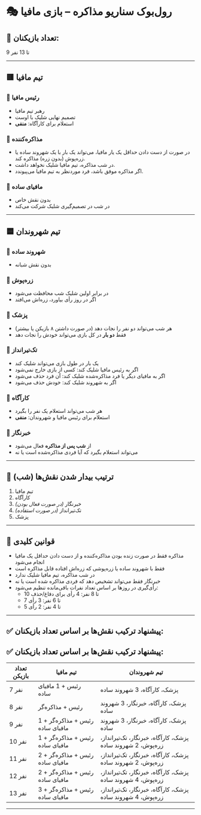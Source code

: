 # 🎭 رول‌بوک سناریو مذاکره – بازی مافیا

## 👥 تعداد بازیکنان:
9 تا 13 نفر

---

## 🟥 تیم مافیا

### 🔹 رئیس مافیا
- رهبر تیم مافیا
- تصمیم نهایی شلیک با اوست
- استعلام برای کارآگاه: **منفی**

### 🔹 مذاکره‌کننده
- در صورت از دست دادن حداقل یک یار مافیا، می‌تواند یک بار با یک شهروند ساده یا زره‌پوش (بدون زره) مذاکره کند.
- در شب مذاکره، تیم مافیا شلیک نخواهد داشت.
- اگر مذاکره موفق باشد، فرد موردنظر به تیم مافیا می‌پیوندد.

### 🔹 مافیای ساده
- بدون نقش خاص
- در شب در تصمیم‌گیری شلیک شرکت می‌کند

---

## 🟦 تیم شهروندان

### 🔹 شهروند ساده
- بدون نقش شبانه

### 🔹 زره‌پوش
- در برابر اولین شلیک شب محافظت می‌شود
- اگر در روز رأی بیاورد، زره‌اش می‌افتد

### 🔹 پزشک
- هر شب می‌تواند دو نفر را نجات دهد (در صورت داشتن ۸ بازیکن یا بیشتر)
- فقط **دو بار** در کل بازی می‌تواند خودش را نجات دهد

### 🔹 تک‌تیرانداز
- یک بار در طول بازی می‌تواند شلیک کند
- اگر به رئیس مافیا شلیک کند: کسی از بازی خارج نمی‌شود
- اگر به مافیای دیگر یا فرد مذاکره‌شده شلیک کند: آن فرد حذف می‌شود
- اگر به شهروند شلیک کند: خودش حذف می‌شود

### 🔹 کارآگاه
- هر شب می‌تواند استعلام یک نفر را بگیرد
- استعلام برای رئیس مافیا و شهروندان: **منفی**

### 🔹 خبرنگار
- از **شب پس از مذاکره** فعال می‌شود
- می‌تواند استعلام بگیرد که آیا فردی مذاکره‌شده است یا نه

---

## 🌙 ترتیب بیدار شدن نقش‌ها (شب)

1. تیم مافیا
2. کارآگاه
3. خبرنگار *(در صورت فعال بودن)*
4. تک‌تیرانداز *(در صورت استفاده)*
5. پزشک

---

## 📌 قوانین کلیدی

- مذاکره فقط در صورت زنده بودن مذاکره‌کننده و از دست دادن حداقل یک مافیا انجام می‌شود
- فقط با شهروند ساده یا زره‌پوشی که زره‌اش افتاده قابل مذاکره است
- در شب مذاکره، تیم مافیا شلیک ندارد
- خبرنگار فقط می‌تواند تشخیص دهد که فردی مذاکره شده است یا نه
- رأی‌گیری در روزها بر اساس تعداد نفرات باقی‌مانده تنظیم می‌شود:
    - 10 تا 8 نفر: 4 رأی برای دفاع/حذف
    - 7 تا 6 نفر: 3 رأی
    - 5 تا 4 نفر: 2 رأی

---

## ✅ پیشنهاد ترکیب نقش‌ها بر اساس تعداد بازیکنان:

## ✅ پیشنهاد ترکیب نقش‌ها بر اساس تعداد بازیکنان:

| تعداد بازیکن | تیم مافیا                              | تیم شهروندان                                         |
|--------------|-----------------------------------------|------------------------------------------------------|
| 7 نفر        | رئیس + 1 مافیای ساده                   | پزشک، کارآگاه، 3 شهروند ساده                         |
| 8 نفر        | رئیس + مذاکره‌گر                       | پزشک، کارآگاه، خبرنگار، 3 شهروند ساده               |
| 9 نفر        | رئیس + مذاکره‌گر + 1 مافیای ساده       | پزشک، کارآگاه، خبرنگار، 3 شهروند ساده               |
| 10 نفر       | رئیس + مذاکره‌گر + 1 مافیای ساده       | پزشک، کارآگاه، خبرنگار، تک‌تیرانداز، زره‌پوش، 2 شهروند ساده |
| 11 نفر       | رئیس + مذاکره‌گر + 2 مافیای ساده       | پزشک، کارآگاه، خبرنگار، تک‌تیرانداز، زره‌پوش، 2 شهروند ساده |
| 12 نفر       | رئیس + مذاکره‌گر + 2 مافیای ساده       | پزشک، کارآگاه، خبرنگار، تک‌تیرانداز، زره‌پوش، 4 شهروند ساده |
| 13 نفر       | رئیس + مذاکره‌گر + 3 مافیای ساده       | پزشک، کارآگاه، خبرنگار، تک‌تیرانداز، زره‌پوش، 4 شهروند ساده |


---